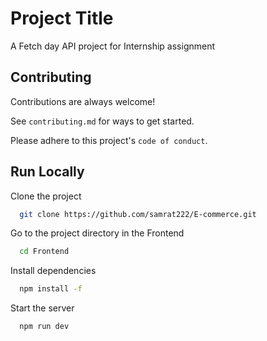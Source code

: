 # Project Title

A Fetch day API project for Internship assignment

## Contributing

Contributions are always welcome!

See `contributing.md` for ways to get started.

Please adhere to this project's `code of conduct`.

## Run Locally

Clone the project

```bash
  git clone https://github.com/samrat222/E-commerce.git
```

Go to the project directory in the Frontend

```bash
  cd Frontend
```

Install dependencies

```bash
  npm install -f
```

Start the server

```bash
  npm run dev
```
